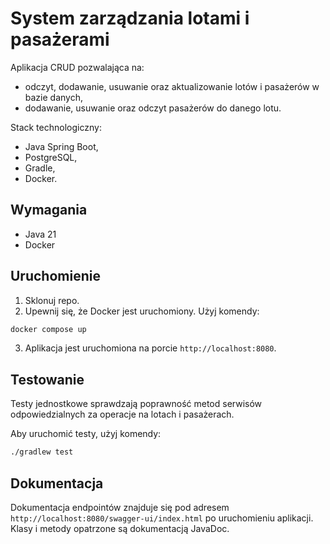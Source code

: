 # System zarządzania lotami i pasażerami

Aplikacja CRUD pozwalająca na:
- odczyt, dodawanie, usuwanie oraz aktualizowanie lotów i pasażerów w bazie danych,
- dodawanie, usuwanie oraz odczyt pasażerów do danego lotu.

Stack technologiczny:
- Java Spring Boot,
- PostgreSQL,
- Gradle,
- Docker.

## Wymagania
- Java 21
- Docker

## Uruchomienie
1. Sklonuj repo.
2. Upewnij się, że Docker jest uruchomiony. Użyj komendy:
```bash
docker compose up 
```
3. Aplikacja jest uruchomiona na porcie `http://localhost:8080`.

## Testowanie
Testy jednostkowe sprawdzają poprawność metod serwisów odpowiedzialnych za operacje na lotach i pasażerach.

Aby uruchomić testy, użyj komendy:
```bash
./gradlew test
```

## Dokumentacja
Dokumentacja endpointów znajduje się pod adresem `http://localhost:8080/swagger-ui/index.html` po uruchomieniu aplikacji. Klasy i metody opatrzone są dokumentacją JavaDoc.
